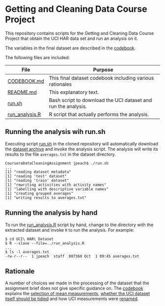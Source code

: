 # Getting and Cleaning Data Course Project

This repository contains scripts for the Getting and Cleaning Data
Course Project that obtain the  UCI HAR data set and run an analysis
on it.

The variables in the final dataset are described in the
[codebook](CODEBOOK.md).

The following files are included:

| File | Purpose |
|------|---------|
| [CODEBOOK.md](CODEBOOK.md) | This final dataset codebook including various rationales |
| [README.md](README.md) | This explanatory text. |
| [run.sh](run.sh) | Bash script to download the UCI dataset and run the analysis. |
| [run_analysis.R](run_analysis.R) | R script that actually performs the analysis. |

## Running the analysis wih run.sh

Executing script [run.sh](run.sh) in the cloned repository will
automatically download the [dataset
archive](https://d396qusza40orc.cloudfront.net/getdata%2Fprojectfiles%2FUCI%20HAR%20Dataset.zip)
and invoke the analysis script. The analysis will write its results
to the file ``averages.txt`` in the dataset directory.

    CourseraDataCleaningAssignment jpeach$ ./run.sh
    ...
    [1] "reading dataset metadata"
    [1] "reading 'test' dataset"
    [1] "reading 'train' dataset"
    [1] "rewriting activities with activity names"
    [1] "labelling with descriptive variable names"
    [1] "creating grouped averages"
    [1] "writing results to averages.txt"

## Running the analysis by hand

To run the [run_analysis.R](run_analysis.R) script by hand, change
to the directory with the extracted dataset and invoke ``R`` to run
the analysis. For example:

    $ cd UCI\ HAR\ Dataset
    $ R --slave --file=../run_analysis.R
    ...
    $ ls -l averages.txt
    -rw-r--r--  1 jpeach  staff  807360 Oct  1 09:45 averages.txt

## Rationale

A number of choices we made in the processing of the dataset that
the assignment brief does not give specific guidance on. The
[codebook](CODEBOOK.md) explains the
[selection of mean measurements](CODEBOOK.md#interpreting-mean-measurements),
[whether the UCI dataset itself should be tidied](CODEBOOK.md#tidying-uci-measurements)
and how UCI measurements were
[renamed](CODEBOOK.md#measurement-nomencalature).
